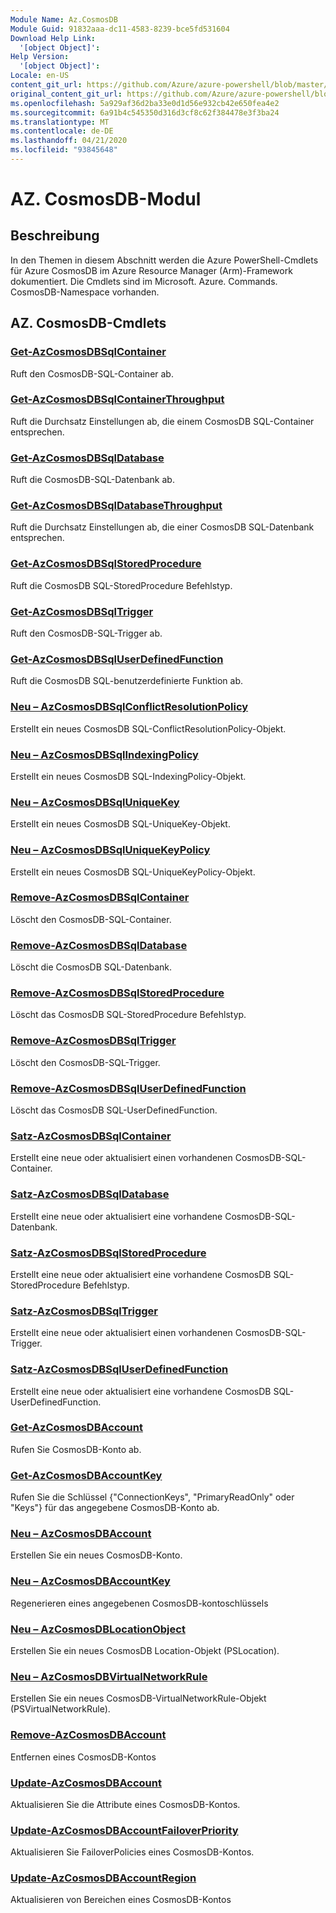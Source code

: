 ```yaml
---
Module Name: Az.CosmosDB
Module Guid: 91832aaa-dc11-4583-8239-bce5fd531604
Download Help Link:
  '[object Object]': 
Help Version:
  '[object Object]': 
Locale: en-US
content_git_url: https://github.com/Azure/azure-powershell/blob/master/src/CosmosDB/CosmosDB/help/Az.CosmosDB.md
original_content_git_url: https://github.com/Azure/azure-powershell/blob/master/src/CosmosDB/CosmosDB/help/Az.CosmosDB.md
ms.openlocfilehash: 5a929af36d2ba33e0d1d56e932cb42e650fea4e2
ms.sourcegitcommit: 6a91b4c545350d316d3cf8c62f384478e3f3ba24
ms.translationtype: MT
ms.contentlocale: de-DE
ms.lasthandoff: 04/21/2020
ms.locfileid: "93845648"
---
```

# AZ. CosmosDB-Modul
## Beschreibung
In den Themen in diesem Abschnitt werden die Azure PowerShell-Cmdlets für Azure CosmosDB im Azure Resource Manager (Arm)-Framework dokumentiert. Die Cmdlets sind im Microsoft. Azure. Commands. CosmosDB-Namespace vorhanden.

## AZ. CosmosDB-Cmdlets
### [Get-AzCosmosDBSqlContainer](Get-AzCosmosDBSqlContainer.md)
Ruft den CosmosDB-SQL-Container ab.

### [Get-AzCosmosDBSqlContainerThroughput](Get-AzCosmosDBSqlContainerThroughput.md)
Ruft die Durchsatz Einstellungen ab, die einem CosmosDB SQL-Container entsprechen.

### [Get-AzCosmosDBSqlDatabase](Get-AzCosmosDBSqlDatabase.md)
Ruft die CosmosDB-SQL-Datenbank ab.

### [Get-AzCosmosDBSqlDatabaseThroughput](Get-AzCosmosDBSqlDatabaseThroughput.md)
Ruft die Durchsatz Einstellungen ab, die einer CosmosDB SQL-Datenbank entsprechen.

### [Get-AzCosmosDBSqlStoredProcedure](Get-AzCosmosDBSqlStoredProcedure.md)
Ruft die CosmosDB SQL-StoredProcedure Befehlstyp.

### [Get-AzCosmosDBSqlTrigger](Get-AzCosmosDBSqlTrigger.md)
Ruft den CosmosDB-SQL-Trigger ab.

### [Get-AzCosmosDBSqlUserDefinedFunction](Get-AzCosmosDBSqlUserDefinedFunction.md)
Ruft die CosmosDB SQL-benutzerdefinierte Funktion ab.

### [Neu – AzCosmosDBSqlConflictResolutionPolicy](New-AzCosmosDBSqlConflictResolutionPolicy.md)
Erstellt ein neues CosmosDB SQL-ConflictResolutionPolicy-Objekt.

### [Neu – AzCosmosDBSqlIndexingPolicy](New-AzCosmosDBSqlIndexingPolicy.md)
Erstellt ein neues CosmosDB SQL-IndexingPolicy-Objekt.

### [Neu – AzCosmosDBSqlUniqueKey](New-AzCosmosDBSqlUniqueKey.md)
Erstellt ein neues CosmosDB SQL-UniqueKey-Objekt.

### [Neu – AzCosmosDBSqlUniqueKeyPolicy](New-AzCosmosDBSqlUniqueKeyPolicy.md)
Erstellt ein neues CosmosDB SQL-UniqueKeyPolicy-Objekt.

### [Remove-AzCosmosDBSqlContainer](Remove-AzCosmosDBSqlContainer.md)
Löscht den CosmosDB-SQL-Container.

### [Remove-AzCosmosDBSqlDatabase](Remove-AzCosmosDBSqlDatabase.md)
Löscht die CosmosDB SQL-Datenbank.

### [Remove-AzCosmosDBSqlStoredProcedure](Remove-AzCosmosDBSqlStoredProcedure.md)
Löscht das CosmosDB SQL-StoredProcedure Befehlstyp.

### [Remove-AzCosmosDBSqlTrigger](Remove-AzCosmosDBSqlTrigger.md)
Löscht den CosmosDB-SQL-Trigger.

### [Remove-AzCosmosDBSqlUserDefinedFunction](Remove-AzCosmosDBSqlUserDefinedFunction.md)
Löscht das CosmosDB SQL-UserDefinedFunction.

### [Satz-AzCosmosDBSqlContainer](Set-AzCosmosDBSqlContainer.md)
Erstellt eine neue oder aktualisiert einen vorhandenen CosmosDB-SQL-Container.

### [Satz-AzCosmosDBSqlDatabase](Set-AzCosmosDBSqlDatabase.md)
Erstellt eine neue oder aktualisiert eine vorhandene CosmosDB-SQL-Datenbank.

### [Satz-AzCosmosDBSqlStoredProcedure](Set-AzCosmosDBSqlStoredProcedure.md)
Erstellt eine neue oder aktualisiert eine vorhandene CosmosDB SQL-StoredProcedure Befehlstyp.

### [Satz-AzCosmosDBSqlTrigger](Set-AzCosmosDBSqlTrigger.md)
Erstellt eine neue oder aktualisiert einen vorhandenen CosmosDB-SQL-Trigger.

### [Satz-AzCosmosDBSqlUserDefinedFunction](Set-AzCosmosDBSqlUserDefinedFunction.md)
Erstellt eine neue oder aktualisiert eine vorhandene CosmosDB SQL-UserDefinedFunction.

### [Get-AzCosmosDBAccount](Get-AzCosmosDBAccount.md)
Rufen Sie CosmosDB-Konto ab.

### [Get-AzCosmosDBAccountKey](Get-AzCosmosDBAccountKey.md)
Rufen Sie die Schlüssel {"ConnectionKeys", "PrimaryReadOnly" oder "Keys"} für das angegebene CosmosDB-Konto ab. 

### [Neu – AzCosmosDBAccount](New-AzCosmosDBAccount.md)
Erstellen Sie ein neues CosmosDB-Konto.

### [Neu – AzCosmosDBAccountKey](New-AzCosmosDBAccountKey.md)
Regenerieren eines angegebenen CosmosDB-kontoschlüssels

### [Neu – AzCosmosDBLocationObject](New-AzCosmosDBLocationObject.md)
Erstellen Sie ein neues CosmosDB Location-Objekt (PSLocation).

### [Neu – AzCosmosDBVirtualNetworkRule](New-AzCosmosDBVirtualNetworkRule.md)
Erstellen Sie ein neues CosmosDB-VirtualNetworkRule-Objekt (PSVirtualNetworkRule).

### [Remove-AzCosmosDBAccount](Remove-AzCosmosDBAccount.md)
Entfernen eines CosmosDB-Kontos

### [Update-AzCosmosDBAccount](Update-AzCosmosDBAccount.md)
Aktualisieren Sie die Attribute eines CosmosDB-Kontos.

### [Update-AzCosmosDBAccountFailoverPriority](Update-AzCosmosDBAccountFailoverPriority.md)
Aktualisieren Sie FailoverPolicies eines CosmosDB-Kontos.

### [Update-AzCosmosDBAccountRegion](Update-AzCosmosDBAccountRegion.md)
Aktualisieren von Bereichen eines CosmosDB-Kontos